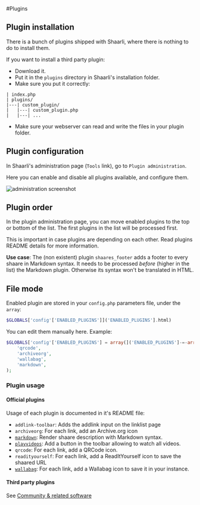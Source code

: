 #Plugins
## Plugin installation

There is a bunch of plugins shipped with Shaarli, where there is nothing to do to install them.

If you want to install a third party plugin:

  * Download it.
  * Put it in the `plugins` directory in Shaarli's installation folder.
  * Make sure you put it correctly:

```
| index.php
| plugins/
|---| custom_plugin/
|   |---| custom_plugin.php
|   |---| ...

```

  * Make sure your webserver can read and write the files in your plugin folder.

## Plugin configuration

In Shaarli's administration page (`Tools` link), go to `Plugin administration`.

Here you can enable and disable all plugins available, and configure them.

![administration screenshot](https://camo.githubusercontent.com/5da68e191969007492ca0fbeb25f3b2357b748cc/687474703a2f2f692e696d6775722e636f6d2f766837544643712e706e67)[](.html)

## Plugin order

In the plugin administration page, you can move enabled plugins to the top or bottom of the list. The first plugins in the list will be processed first.

This is important in case plugins are depending on each other. Read plugins README details for more information.

**Use case**: The (non existent) plugin `shaares_footer` adds a footer to every shaare in Markdown syntax. It needs to be processed *before* (higher in the list) the Markdown plugin. Otherwise its syntax won't be translated in HTML.

## File mode

Enabled plugin are stored in your `config.php` parameters file, under the `array`:

```php
$GLOBALS['config'['ENABLED_PLUGINS']]('ENABLED_PLUGINS'].html)
```

You can edit them manually here.
Example:

```php
$GLOBALS['config'['ENABLED_PLUGINS'] = array(]('ENABLED_PLUGINS']-=-array(.html)
    'qrcode', 
    'archiveorg',
    'wallabag',
    'markdown',
);
```

### Plugin usage

#### Official plugins

Usage of each plugin is documented in it's README file:

 * `addlink-toolbar`: Adds the addlink input on the linklist page
 * `archiveorg`: For each link, add an Archive.org icon
 * [`markdown`](https://github.com/shaarli/Shaarli/blob/master/plugins/markdown/README.md): Render shaare description with Markdown syntax.[](.html)
 * [`playvideos`](https://github.com/shaarli/Shaarli/blob/master/plugins/playvideos/README.md): Add a button in the toolbar allowing to watch all videos.[](.html)
 * `qrcode`: For each link, add a QRCode icon.
 * `readityourself`: For each link, add a ReadItYourself icon to save the shaared URL
 * [`wallabag`](https://github.com/shaarli/Shaarli/blob/master/plugins/wallabag/README.md):  For each link, add a Wallabag icon to save it in your instance.[](.html)



#### Third party plugins

See [Community & related software](https://github.com/shaarli/Shaarli/wiki/Community-%26-Related-software#third-party-plugins)[](.html)
